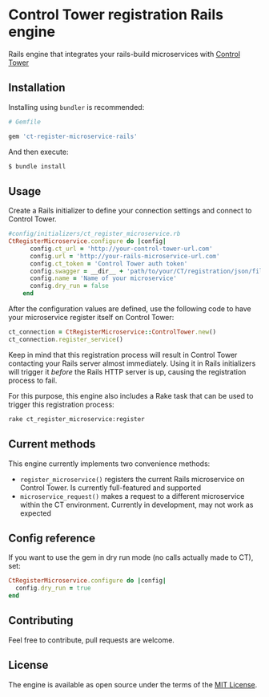 # Control Tower registration Rails engine

Rails engine that integrates your rails-build microservices with [Control Tower](https://github.com/control-tower/control-tower)

## Installation

Installing using `bundler` is recommended:

```ruby
# Gemfile

gem 'ct-register-microservice-rails'
```

And then execute:
```bash
$ bundle install
```

## Usage

Create a Rails initializer to define your connection settings and connect to Control Tower. 
```ruby
#config/initializers/ct_register_microservice.rb
CtRegisterMicroservice.configure do |config|
      config.ct_url = 'http://your-control-tower-url.com'
      config.url = 'http://your-rails-microservice-url.com'
      config.ct_token = 'Control Tower auth token'
      config.swagger = __dir__ + 'path/to/your/CT/registration/json/file'
      config.name = 'Name of your microservice'
      config.dry_run = false
    end
```

After the configuration values are defined, use the following code to have your microservice register itself on Control Tower:

 ```ruby
ct_connection = CtRegisterMicroservice::ControlTower.new()
ct_connection.register_service()
```

Keep in mind that this registration process will result in Control Tower contacting your Rails server almost immediately.
Using it in Rails initializers will trigger it *before* the Rails HTTP server is up, causing the registration process to fail.

For this purpose, this engine also includes a Rake task that can be used to trigger this registration process:

```bash
rake ct_register_microservice:register
```


## Current methods

This engine currently implements two convenience methods:

- `register_microservice()` registers the current Rails microservice on Control Tower. Is currently full-featured and supported
- `microservice_request()` makes a request to a different microservice within the CT environment. Currently in development, may not work as expected

## Config reference

If you want to use the gem in dry run mode (no calls actually made to CT), set:

```ruby
CtRegisterMicroservice.configure do |config|
  config.dry_run = true
end
```

## Contributing
Feel free to contribute, pull requests are welcome.

## License
The engine is available as open source under the terms of the [MIT License](http://opensource.org/licenses/MIT).
